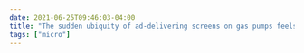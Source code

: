 ```yaml
---
date: 2021-06-25T09:46:03-04:00
title: "The sudden ubiquity of ad-delivering screens on gas pumps feels like a subtle but firm step toward dystopia."
tags: ["micro"]
---
```

